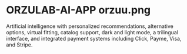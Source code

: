 # ORZULAB-AI-APP orzuu.png
Artificial intelligence with personalized recommendations, alternative options, virtual fitting, catalog support, dark and light mode, a trilingual interface, and integrated payment systems including Click, Payme, Visa, and Stripe.
